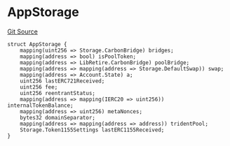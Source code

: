 # AppStorage
[Git Source](https://github.com/KlimaDAO/klimadao-solidity/blob/d2235caa445c673ffcb1a4a1d8c97c8c3cba5198/src/infinity/AppStorage.sol)


```solidity
struct AppStorage {
    mapping(uint256 => Storage.CarbonBridge) bridges;
    mapping(address => bool) isPoolToken;
    mapping(address => LibRetire.CarbonBridge) poolBridge;
    mapping(address => mapping(address => Storage.DefaultSwap)) swap;
    mapping(address => Account.State) a;
    uint256 lastERC721Received;
    uint256 fee;
    uint256 reentrantStatus;
    mapping(address => mapping(IERC20 => uint256)) internalTokenBalance;
    mapping(address => uint256) metaNonces;
    bytes32 domainSeparator;
    mapping(address => mapping(address => address)) tridentPool;
    Storage.Token1155Settings lastERC1155Received;
}
```

